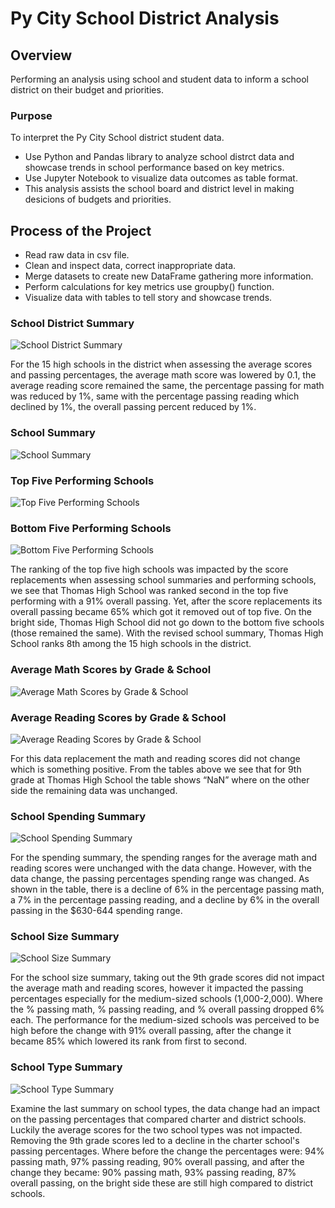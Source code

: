 # Py City School District Analysis

## Overview
Performing an analysis using school and student data to inform a school district on their budget and priorities.

### Purpose
To interpret the Py City School district student data.

* Use Python and Pandas library to analyze school distrct data and showcase trends in school performance based on key metrics.
* Use Jupyter Notebook to visualize data outcomes as table format.
* This analysis assists the school board and district level in making desicions of budgets and priorities.

## Process of the Project
* Read raw data in csv file.
* Clean and inspect data, correct inappropriate data.
* Merge datasets to create new DataFrame gathering more information.
* Perform calculations  for key metrics use groupby() function.
* Visualize data with tables to tell story and showcase trends.


### School District Summary
![School District Summary](Images/IMG01_DistrictSummaryDF.png)

For the 15 high schools in the district when assessing the average scores and passing percentages, the average math score was lowered by 0.1, the average reading score remained the same, the percentage passing for math was reduced by 1%, same with the percentage passing reading which declined by 1%, the overall passing percent reduced by 1%.


### School Summary
![School Summary](Images/IMG02_PerSchoolSummaryDF.png)

### Top Five Performing Schools
![Top Five Performing Schools](Images/IMG08_TopFiveSchools.png)

### Bottom Five Performing Schools
![Bottom Five Performing Schools](Images/IMG09_BottomFiveSchools.png)


The ranking of the top five high schools was impacted by the score replacements when assessing school summaries and performing schools, we see that Thomas High School was ranked second in the top five performing with a 91% overall passing. Yet, after the score replacements its overall passing became 65% which got it removed out of top five. On the bright side, Thomas High School did not go down to the bottom five schools (those remained the same). With the revised school summary, Thomas High School ranks 8th among the 15 high schools in the district.


### Average Math Scores by Grade & School
![Average Math Scores by Grade & School](Images/IMG06_AvgMathScores_byGrade-School.png)

### Average Reading Scores by Grade & School
![Average Reading Scores by Grade & School](Images/IMG07_AvgReadingScores_byGrade-School.png)

For this data replacement the math and reading scores did not change which is something positive. From the tables above we see that for 9th grade at Thomas High School the table shows “NaN” where on the other side the remaining data was unchanged.


### School Spending Summary
![School Spending Summary](Images/IMG03_SchoolSpendingSummaryDF.png)


For the spending summary, the spending ranges for the average math and reading scores were unchanged with the data change. However, with the data change, the passing percentages spending range was changed. As shown in the table, there is a decline of 6% in the percentage passing math, a 7% in the percentage passing reading, and a decline by 6% in the overall passing in the $630-644 spending range.


### School Size Summary
![School Size Summary](Images/IMG04_SchoolSizeSummaryDF.png)

For the school size summary, taking out the 9th grade scores did not impact the average math and reading scores, however it impacted the passing percentages especially for the medium-sized schools (1,000-2,000). Where the % passing math, % passing reading, and % overall passing dropped 6% each. The performance for the medium-sized schools was perceived to be high before the change with 91% overall passing, after the change it became 85% which lowered its rank from first to second.


### School Type Summary
![School Type Summary](Images/IMG05_SchoolTypeSummaryDF.png)

Examine the last summary on school types, the data change had an impact on the passing percentages that compared charter and district schools. Luckily the average scores for the two school types was not impacted. Removing the 9th grade scores led to a decline in the charter school's passing percentages. Where before the change the percentages were: 94% passing math, 97% passing reading, 90% overall passing, and after the change they became: 90% passing math, 93% passing reading, 87% overall passing, on the bright side these are still high compared to district schools.

